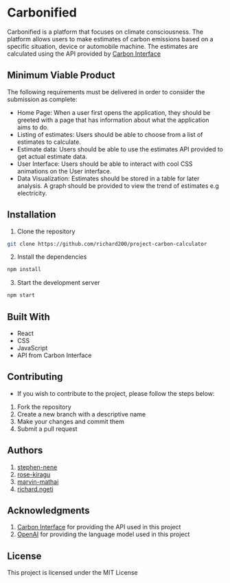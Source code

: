 # Carbonified

Carbonified is a platform that focuses on climate consciousness. The platform allows users to make estimates of carbon emissions based on a specific situation, device or automobile machine. The estimates are calculated using the API provided by [Carbon Interface](https://docs.carboninterface.com/#/?id=introduction)

## Minimum Viable Product
The following requirements must be delivered in order to consider the submission as complete:

- Home Page: When a user first opens the application, they should be greeted with a page that has information about what the application aims to do.
- Listing of estimates: Users should be able to choose from a list of estimates to calculate.
- Estimate data: Users should be able to use the estimates API provided to get actual estimate data.
- User Interface: Users should be able to interact with cool CSS animations on the User interface.
- Data Visualization: Estimates should be stored in a table for later analysis. A graph should be provided to view the trend of estimates e.g electricity.

## Installation
1. Clone the repository

``` bash 
git clone https://github.com/richard200/project-carbon-calculator
```

2. Install the dependencies

``` bash
npm install
```

3. Start the development server

``` bash
npm start
```
## Built With
- React
- CSS
- JavaScript
- API from Carbon Interface

## Contributing

- If you wish to contribute to the project, please follow the steps below:
1. Fork the repository
2. Create a new branch with a descriptive name
3. Make your changes and commit them
4. Submit a pull request

## Authors

1)  [stephen-nene](https://github.com/stephen-nene)
2)  [rose-kiragu]()
3)  [marvin-mathai]()
4)  [richard.ngeti]()

## Acknowledgments
1. [Carbon Interface](https://docs.carboninterface.com/#/?id=introduction) for providing the API used in this project
2. [OpenAI](https://openai.com/) for providing the language model used in this project

## License

This project is licensed under the MIT License 